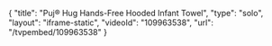 {
    "title": "Puj&reg; Hug Hands-Free Hooded Infant Towel",
    "type": "solo",
    "layout": "iframe-static",
    "videoId": "109963538",
    "url": "\/tvpembed\/109963538"
}